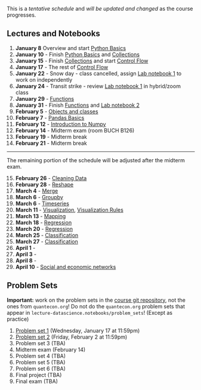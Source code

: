 This is a *tentative schedule* and *will be updated and changed* as the course progresses.

## Lectures and Notebooks
1. **January 8** Overview and start [Python Basics](https://datascience.quantecon.org/python_fundamentals/basics.html)
2. **January 10** - Finish [Python Basics](https://datascience.quantecon.org/python_fundamentals/basics.html) and [Collections](https://datascience.quantecon.org/python_fundamentals/collections.html)
3. **January 15** - Finish [Collections](https://datascience.quantecon.org/python_fundamentals/collections.html) and start [Control Flow](https://datascience.quantecon.org/python_fundamentals/control_flow.html)
4. **January 17** - The rest of [Control Flow](https://datascience.quantecon.org/python_fundamentals/control_flow.html)
5. **January 22** - Snow day - class cancelled, assign [Lab notebook 1](./extra/Lab1_Fundamentals_and_Collections.ipynb) to work on independently
6. **January 24** - Transit strike - review [Lab notebook 1](./extra/Lab1_Fundamentals_and_Collections.ipynb) in hybrid/zoom class
7. **January 29** - [Functions](https://datascience.quantecon.org/python_fundamentals/functions.html)
8. **January 31** - Finish [Functions](https://datascience.quantecon.org/python_fundamentals/functions.html) and [Lab notebook 2](./extra/Lab2_Control_Flow_and_Functions.ipynb)
9.  **February 5** - [Objects and classes](./extra/objects-and-classes.ipynb)
10. **February 7** - [Pandas Basics](https://datascience.quantecon.org/pandas/basics.html)
11. **February 12** - [Introduction to Numpy](https://datascience.quantecon.org/numpy/basics.html)
12. **February 14** - Midterm exam (room BUCH B126)
13. **February 19** - Midterm break
14. **February 21** - Midterm break
--------------------------------------------------------------------------------------------------------------------------
The remaining portion of the schedule will be adjusted after the midterm exam.

15. **February 26** - [Cleaning Data](https://datascience.quantecon.org/pandas/data_clean.html)
16. **February 28** - [Reshape](https://datascience.quantecon.org/pandas/reshape.html)
17. **March 4** -  [Merge](https://datascience.quantecon.org/pandas/merge.html)
18. **March 6** - [Groupby](https://datascience.quantecon.org/pandas/groupby.html)
19. **March 6** - [Timeseries](https://datascience.quantecon.org/pandas/timeseries.html)
20. **March 11** - [Visualization](https://datascience.quantecon.org/tools/matplotlib.html), [Visualization Rules](https://datascience.quantecon.org/tools/visualization_rules.html)
21. **March 13** - [Mapping](https://datascience.quantecon.org/tools/maps.html)
22. **March 18** - [Regression](https://datascience.quantecon.org/applications/regression.html)
23. **March 20** - [Regression](https://datascience.quantecon.org/applications/regression.html)
24. **March 25** - [Classification](https://datascience.quantecon.org/pandas/timeseries.html)
25. **March 27** - [Classification](https://datascience.quantecon.org/pandas/timeseries.html)
26. **April 1** - 
27. **April 3** - 
28. **April 8** - 
29. **April 10** - [Social and economic networks](https://github.com/doctor-phil/analyzing-economic-networks/blob/main/Analyzing_economic_networks.ipynb)

## Problem Sets
**Important:** work on the problem sets in the [course git repository](https://github.com/ubcecon/ECON323_2024_Spring/tree/master/problem_sets), not the ones from `quantecon.org`! Do not do the `quantecon.org` problem sets that appear in `lecture-datascience.notebooks/problem_sets`! (Except as practice)

1. [Problem set 1](./problem_sets/problem_set_1.ipynb) (Wednesday, January 17 at 11:59pm)
2. [Problem set 2](./problem_sets/problem_set_1.ipynb) (Friday, February 2 at 11:59pm)
3. Problem set 3 (TBA)
4. Midterm exam (February 14)
5. Problem set 4 (TBA)
6. Problem set 5 (TBA)
7. Problem set 6 (TBA)
8. Final project (TBA)
9. Final exam (TBA)
